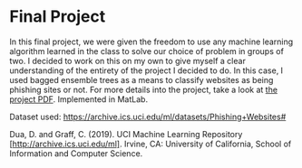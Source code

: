 # Final Project
In this final project, we were given the freedom to use any machine learning algorithm learned in the class to solve our choice of problem in groups of two. I decided to work on this on my own to give myself a clear understanding of the entirety of the project I decided to do. In this case, I used bagged ensemble trees as a means to classify websites as being phishing sites or not. For more details into the project, take a look at [the project PDF](cs559_hojustin_project.pdf). Implemented in MatLab.

Dataset used: https://archive.ics.uci.edu/ml/datasets/Phishing+Websites#

Dua, D. and Graff, C. (2019). UCI Machine Learning Repository [http://archive.ics.uci.edu/ml]. Irvine, CA: University of California, School of Information and Computer Science.
